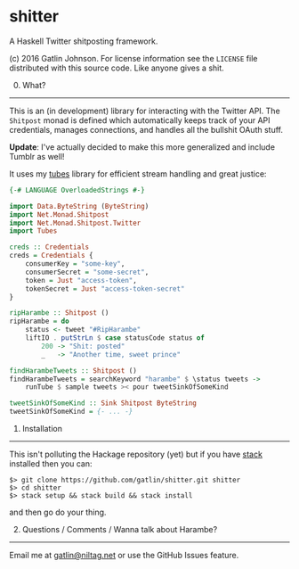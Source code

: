 shitter
===

A Haskell Twitter shitposting framework.

(c) 2016 Gatlin Johnson. For license information see the `LICENSE` file
distributed with this source code. Like anyone gives a shit.

0. What?
---

This is an (in development) library for interacting with the Twitter
API. The `Shitpost` monad is defined which automatically keeps track of your API
credentials, manages connections, and handles all the bullshit OAuth stuff.

**Update**: I've actually decided to make this more generalized and include
Tumblr as well!

It uses my [tubes][tubes] library for efficient stream handling and great
justice:

```haskell
{-# LANGUAGE OverloadedStrings #-}

import Data.ByteString (ByteString)
import Net.Monad.Shitpost
import Net.Monad.Shitpost.Twitter
import Tubes

creds :: Credentials
creds = Credentials {
    consumerKey = "some-key",
    consumerSecret = "some-secret",
    token = Just "access-token",
    tokenSecret = Just "access-token-secret"
}

ripHarambe :: Shitpost ()
ripHarambe = do
    status <- tweet "#RipHarambe"
    liftIO . putStrLn $ case statusCode status of
        200 -> "Shit: posted"
        _   -> "Another time, sweet prince"

findHarambeTweets :: Shitpost ()
findHarambeTweets = searchKeyword "harambe" $ \status tweets ->
    runTube $ sample tweets >< pour tweetSinkOfSomeKind

tweetSinkOfSomeKind :: Sink Shitpost ByteString
tweetSinkOfSomeKind = {- ... -}
```

1. Installation
---

This isn't polluting the Hackage repository (yet) but if you have [stack][stack]
installed then you can:

    $> git clone https://github.com/gatlin/shitter.git shitter
    $> cd shitter
    $> stack setup && stack build && stack install

and then go do your thing.

2. Questions / Comments / Wanna talk about Harambe?
---

Email me at <gatlin@niltag.net> or use the GitHub Issues feature.

[stack]: https://www.haskellstack.org
[tubes]: http://hackage.haskell.org/package/tubes
